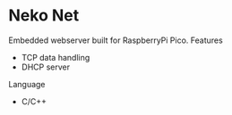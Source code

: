 # Neko Net
Embedded webserver built for RaspberryPi Pico.
Features
- TCP data handling
- DHCP server

Language
- C/C++
